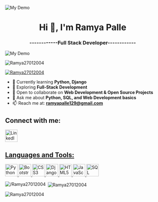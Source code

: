   
![My Demo](https://bpb-us-e2.wpmucdn.com/sites.uci.edu/dist/1/5748/files/2024/12/HomeLogo.gif)
<h1 align="center">Hi 👋, I'm Ramya Palle</h1>

<h3 align="center">------------Full Stack Developer------------</h3>

![My Demo](https://miro.medium.com/v2/resize:fit:828/format:webp/1*ZSVmWGcc1weENb0ShawWxw.gif)

<p align="left"> <img src="https://komarev.com/ghpvc/?username=Ramya27012004&label=Profile%20views&color=0e75b6&style=flat" alt="Ramya27012004" /> </p>
<p align="left"> <a href="https://github.com/ryo-ma/github-profile-trophy"><img src="https://github-profile-trophy.vercel.app/?username=Ramya27012004" alt="Ramya27012004" /></a> </p>

- 🌱 Currently learning **Python, Django**
- 🚀 Exploring **Full-Stack Development**
- 🤝 Open to collaborate on **Web Development & Open Source Projects**
- 💬 Ask me about **Python, SQL, and Web Development basics**    
- 📫 Reach me at: **ramyapalle129@gmail.com**

<h2>Connect with me:</h2>
<p>
  <a href="https://www.linkedin.com/in/ramya-palle-chinna-munaswamigari-7a9b28322" target="_blank">
  <img src="https://cdn-icons-png.flaticon.com/512/174/174857.png" width="40" alt="LinkedIn">
</p>

<h2>Languages and Tools:</h2>

<p>
  <a href="https://www.python.org/" target="_blank">
    <img src="https://cdn.jsdelivr.net/gh/devicons/devicon/icons/python/python-original.svg" width="40" alt="Python"/>
  </a>
  <a href="https://getbootstrap.com/" target="_blank">
    <img src="https://cdn.jsdelivr.net/gh/devicons/devicon/icons/bootstrap/bootstrap-plain.svg" width="40" alt="Bootstrap"/>
  </a>
  <a href="https://www.w3.org/Style/CSS/" target="_blank">
    <img src="https://cdn.jsdelivr.net/gh/devicons/devicon/icons/css3/css3-plain.svg" width="40" alt="CSS3"/>
  </a>
  <a href="https://www.djangoproject.com/" target="_blank">
    <img src="https://cdn.jsdelivr.net/gh/devicons/devicon/icons/django/django-plain.svg" width="40" alt="Django"/>
  </a>
  <a href="https://developer.mozilla.org/en-US/docs/Web/HTML" target="_blank">
    <img src="https://cdn.jsdelivr.net/gh/devicons/devicon/icons/html5/html5-plain.svg" width="40" alt="HTML5"/>
  </a>
  <a href="https://developer.mozilla.org/en-US/docs/Web/JavaScript" target="_blank">
    <img src="https://cdn.jsdelivr.net/gh/devicons/devicon/icons/javascript/javascript-plain.svg" width="40" alt="JavaScript"/>
  </a>
  <a href="https://www.oracle.com/database/technologies/sql.html" target="_blank">
    <img src="https://cdn.jsdelivr.net/gh/devicons/devicon/icons/mysql/mysql-original.svg" width="40" alt="SQL"/>
  </a>
</p>
<p><img align="left" src="https://github-readme-stats.vercel.app/api/top-langs?username=Ramya27012004&show_icons=true&locale=en&layout=compact" alt="/Ramya27012004" /></p>
<p>&nbsp;<img align="center" src="https://github-readme-stats.vercel.app/api?username=Ramya27012004&show_icons=true&locale=en" alt="Ramya27012004" /></p>
<p><img align="center" src="https://github-readme-streak-stats.herokuapp.com/?user=Ramya27012004&" alt="Ramya27012004" /></p>



<!--
**Ramya27012004/Ramya27012004** is a ✨ _special_ ✨ repository because its `README.md` (this file) appears on your GitHub profile.

Here are some ideas to get you started:

- 🔭 I’m currently working on ...
- 🌱 I’m currently learning ...
- 👯 I’m looking to collaborate on ...
- 🤔 I’m looking for help with ...
- 💬 Ask me about ...
- 📫 How to reach me: ...
- 😄 Pronouns: ...
- ⚡ Fun fact: ...
-->

